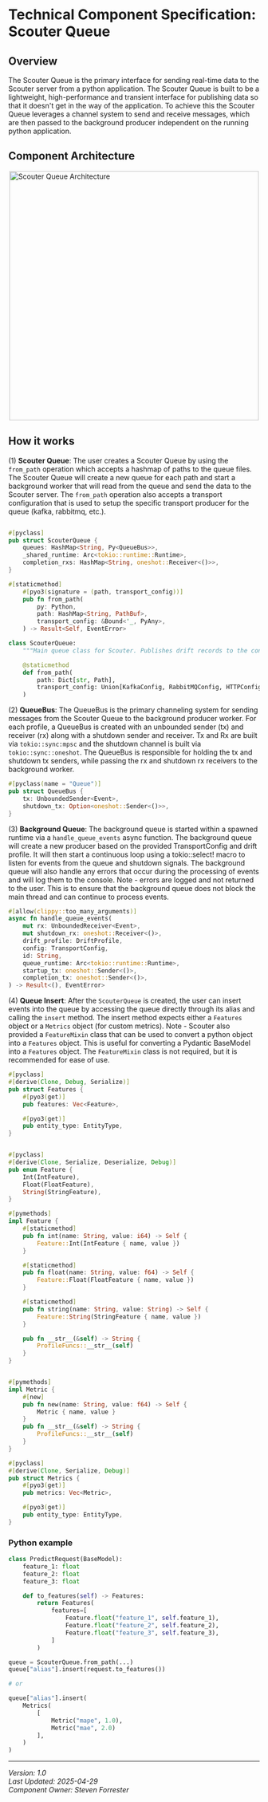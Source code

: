 # Technical Component Specification: Scouter Queue

## Overview
The Scouter Queue is the primary interface for sending real-time data to the Scouter server from a python application. The Scouter Queue is built to be a lightweight, high-performance and transient interface for publishing data so that it doesn't get in the way of the application. To achieve this the Scouter Queue leverages a channel system to send and receive messages, which are then passed to the background producer independent on the running python application.


## Component Architecture

<img src="../assets/scouter-queue.png" alt="Scouter Queue Architecture" style="display: block; margin: 0 auto;" width="500"/>

## How it works

(1) **Scouter Queue**: The user creates a Scouter Queue by using the `from_path` operation which accepts a hashmap of paths to the queue files. The Scouter Queue will create a new queue for each path and start a background worker that will read from the queue and send the data to the Scouter server. The `from_path` operation also accepts a transport configuration that is used to setup the specific transport producer for the queue (kafka, rabbitmq, etc.).

```rust

#[pyclass]
pub struct ScouterQueue {
    queues: HashMap<String, Py<QueueBus>>,
    _shared_runtime: Arc<tokio::runtime::Runtime>,
    completion_rxs: HashMap<String, oneshot::Receiver<()>>,
}

#[staticmethod]
    #[pyo3(signature = (path, transport_config))]
    pub fn from_path(
        py: Python,
        path: HashMap<String, PathBuf>,
        transport_config: &Bound<'_, PyAny>,
    ) -> Result<Self, EventError>
```

```python
class ScouterQueue:
    """Main queue class for Scouter. Publishes drift records to the configured transport"""

    @staticmethod
    def from_path(
        path: Dict[str, Path],
        transport_config: Union[KafkaConfig, RabbitMQConfig, HTTPConfig],
    )
```

(2) **QueueBus**: The QueueBus is the primary channeling system for sending messages from the Scouter Queue to the background producer worker. For each profile, a QueueBus is created with an unbounded sender (tx) and receiver (rx) along with a shutdown sender and receiver. Tx and Rx are built via `tokio::sync:mpsc` and the shutdown channel is built via `tokio::sync::oneshot`. The QueueBus is responsible for holding the tx and shutdown tx senders, while passing the rx and shutdown rx receivers to the background worker.

```rust
#[pyclass(name = "Queue")]
pub struct QueueBus {
    tx: UnboundedSender<Event>,
    shutdown_tx: Option<oneshot::Sender<()>>,
}
```

(3) **Background Queue**: The background queue is started within a spawned runtime via a `handle_queue_events` async function. The background queue will create a new producer based on the provided TransportConfig and drift profile. It will then start a continuous loop using a tokio::select! macro to listen for events from the queue and shutdown signals. The background queue will also handle any errors that occur during the processing of events and will log them to the console. Note - errors are logged and not returned to the user. This is to ensure that the background queue does not block the main thread and can continue to process events.

```rust
#[allow(clippy::too_many_arguments)]
async fn handle_queue_events(
    mut rx: UnboundedReceiver<Event>,
    mut shutdown_rx: oneshot::Receiver<()>,
    drift_profile: DriftProfile,
    config: TransportConfig,
    id: String,
    queue_runtime: Arc<tokio::runtime::Runtime>,
    startup_tx: oneshot::Sender<()>,
    completion_tx: oneshot::Sender<()>,
) -> Result<(), EventError>
```

(4) **Queue Insert**: After the `ScouterQueue` is created, the user can insert events into the queue by accessing the queue directly through its alias and calling the `insert` method. The insert method expects either a `Features` object or a `Metrics` object (for custom metrics). Note - Scouter also provided a `FeatureMixin` class that can be used to convert a python object into a `Features` object. This is useful for converting a Pydantic BaseModel into a `Features` object. The `FeatureMixin` class is not required, but it is recommended for ease of use.

```rust
#[pyclass]
#[derive(Clone, Debug, Serialize)]
pub struct Features {
    #[pyo3(get)]
    pub features: Vec<Feature>,

    #[pyo3(get)]
    pub entity_type: EntityType,
}


#[pyclass]
#[derive(Clone, Serialize, Deserialize, Debug)]
pub enum Feature {
    Int(IntFeature),
    Float(FloatFeature),
    String(StringFeature),
}

#[pymethods]
impl Feature {
    #[staticmethod]
    pub fn int(name: String, value: i64) -> Self {
        Feature::Int(IntFeature { name, value })
    }

    #[staticmethod]
    pub fn float(name: String, value: f64) -> Self {
        Feature::Float(FloatFeature { name, value })
    }

    #[staticmethod]
    pub fn string(name: String, value: String) -> Self {
        Feature::String(StringFeature { name, value })
    }

    pub fn __str__(&self) -> String {
        ProfileFuncs::__str__(self)
    }
}


#[pymethods]
impl Metric {
    #[new]
    pub fn new(name: String, value: f64) -> Self {
        Metric { name, value }
    }
    pub fn __str__(&self) -> String {
        ProfileFuncs::__str__(self)
    }
}

#[pyclass]
#[derive(Clone, Serialize, Debug)]
pub struct Metrics {
    #[pyo3(get)]
    pub metrics: Vec<Metric>,

    #[pyo3(get)]
    pub entity_type: EntityType,
}

```

### Python example
```python
class PredictRequest(BaseModel):
    feature_1: float
    feature_2: float
    feature_3: float

    def to_features(self) -> Features:
        return Features(
            features=[
                Feature.float("feature_1", self.feature_1),
                Feature.float("feature_2", self.feature_2),
                Feature.float("feature_3", self.feature_3),
            ]
        )

queue = ScouterQueue.from_path(...)
queue["alias"].insert(request.to_features())

# or

queue["alias"].insert(
    Metrics(
        [
            Metric("mape", 1.0), 
            Metric("mae", 2.0)
        ],
    )
)
```

---

*Version: 1.0*  
*Last Updated: 2025-04-29*  
*Component Owner: Steven Forrester*